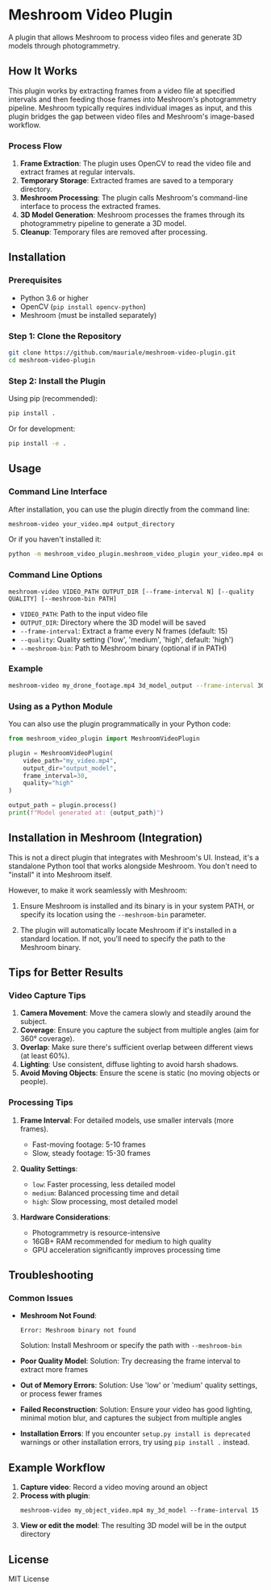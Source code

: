 # Meshroom Video Plugin

A plugin that allows Meshroom to process video files and generate 3D models through photogrammetry.

## How It Works

This plugin works by extracting frames from a video file at specified intervals and then feeding those frames into Meshroom's photogrammetry pipeline. Meshroom typically requires individual images as input, and this plugin bridges the gap between video files and Meshroom's image-based workflow.

### Process Flow

1. **Frame Extraction**: The plugin uses OpenCV to read the video file and extract frames at regular intervals.
2. **Temporary Storage**: Extracted frames are saved to a temporary directory.
3. **Meshroom Processing**: The plugin calls Meshroom's command-line interface to process the extracted frames.
4. **3D Model Generation**: Meshroom processes the frames through its photogrammetry pipeline to generate a 3D model.
5. **Cleanup**: Temporary files are removed after processing.

## Installation

### Prerequisites

- Python 3.6 or higher
- OpenCV (`pip install opencv-python`)
- Meshroom (must be installed separately)

### Step 1: Clone the Repository

```bash
git clone https://github.com/mauriale/meshroom-video-plugin.git
cd meshroom-video-plugin
```

### Step 2: Install the Plugin

Using pip (recommended):

```bash
pip install .
```

Or for development:

```bash
pip install -e .
```

## Usage

### Command Line Interface

After installation, you can use the plugin directly from the command line:

```bash
meshroom-video your_video.mp4 output_directory
```

Or if you haven't installed it:

```bash
python -m meshroom_video_plugin.meshroom_video_plugin your_video.mp4 output_directory
```

### Command Line Options

```
meshroom-video VIDEO_PATH OUTPUT_DIR [--frame-interval N] [--quality QUALITY] [--meshroom-bin PATH]
```

- `VIDEO_PATH`: Path to the input video file
- `OUTPUT_DIR`: Directory where the 3D model will be saved
- `--frame-interval`: Extract a frame every N frames (default: 15)
- `--quality`: Quality setting ('low', 'medium', 'high', default: 'high')
- `--meshroom-bin`: Path to Meshroom binary (optional if in PATH)

### Example

```bash
meshroom-video my_drone_footage.mp4 3d_model_output --frame-interval 30 --quality medium
```

### Using as a Python Module

You can also use the plugin programmatically in your Python code:

```python
from meshroom_video_plugin import MeshroomVideoPlugin

plugin = MeshroomVideoPlugin(
    video_path="my_video.mp4",
    output_dir="output_model",
    frame_interval=30,
    quality="high"
)

output_path = plugin.process()
print(f"Model generated at: {output_path}")
```

## Installation in Meshroom (Integration)

This is not a direct plugin that integrates with Meshroom's UI. Instead, it's a standalone Python tool that works alongside Meshroom. You don't need to "install" it into Meshroom itself.

However, to make it work seamlessly with Meshroom:

1. Ensure Meshroom is installed and its binary is in your system PATH, or specify its location using the `--meshroom-bin` parameter.

2. The plugin will automatically locate Meshroom if it's installed in a standard location. If not, you'll need to specify the path to the Meshroom binary.

## Tips for Better Results

### Video Capture Tips

1. **Camera Movement**: Move the camera slowly and steadily around the subject.
2. **Coverage**: Ensure you capture the subject from multiple angles (aim for 360° coverage).
3. **Overlap**: Make sure there's sufficient overlap between different views (at least 60%).
4. **Lighting**: Use consistent, diffuse lighting to avoid harsh shadows.
5. **Avoid Moving Objects**: Ensure the scene is static (no moving objects or people).

### Processing Tips

1. **Frame Interval**: For detailed models, use smaller intervals (more frames).
   - Fast-moving footage: 5-10 frames
   - Slow, steady footage: 15-30 frames

2. **Quality Settings**:
   - `low`: Faster processing, less detailed model
   - `medium`: Balanced processing time and detail
   - `high`: Slow processing, most detailed model

3. **Hardware Considerations**:
   - Photogrammetry is resource-intensive
   - 16GB+ RAM recommended for medium to high quality
   - GPU acceleration significantly improves processing time

## Troubleshooting

### Common Issues

- **Meshroom Not Found**: 
  ```
  Error: Meshroom binary not found
  ```
  Solution: Install Meshroom or specify the path with `--meshroom-bin`

- **Poor Quality Model**:
  Solution: Try decreasing the frame interval to extract more frames

- **Out of Memory Errors**:
  Solution: Use 'low' or 'medium' quality settings, or process fewer frames

- **Failed Reconstruction**:
  Solution: Ensure your video has good lighting, minimal motion blur, and captures the subject from multiple angles

- **Installation Errors**:
  If you encounter `setup.py install is deprecated` warnings or other installation errors, try using `pip install .` instead.

## Example Workflow

1. **Capture video**: Record a video moving around an object
2. **Process with plugin**: 
   ```
   meshroom-video my_object_video.mp4 my_3d_model --frame-interval 15
   ```
3. **View or edit the model**: The resulting 3D model will be in the output directory

## License

MIT License